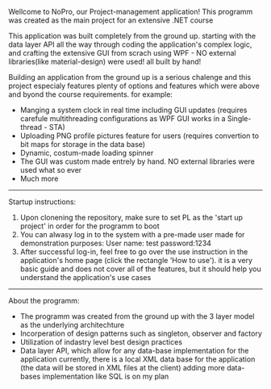 Wellcome to NoPro, our Project-management application!
This programm was created as the main project for an extensive .NET course

This application was built completely from the ground up. starting with the data layer API all the way through coding
the application's complex logic, and crafting the extensive GUI from scrach using WPF - NO external libraries(like material-design) were used! all built by hand!

Building an application from the ground up is a serious chalenge and this project especialy features plenty of
options and features which were above and byond the course requirements. for example: 
- Manging a system clock in real time including GUI updates (requires carefule multithreading configurations as WPF GUI works in a Single-thread - STA)
- Uploading PNG profile pictures feature for users (requires convertion to bit maps for storage in the data base)
- Dynamic, costum-made loading spinner
- The GUI was custom made entrely by hand. NO external libraries were used what so ever
- Much more
-----------------------------------------------------------------------------

Startup instructions:
1) Upon clonening the repository, make sure to set PL as the 'start up project' in order for the programm to boot
2) You can alwasy log in to the system with a pre-made user made for demonstration purposes:
    User name: test password:1234
3) After successful log-in, feel free to go over the use instruction in the application's home page (click the rectangle 'How to use').
   it is a very basic guide and does not cover all of the features, but it should help you understand the application's use cases
-----------------------------------------------------------------------------
About the programm:
- The programm was created from the ground up with the 3 layer model as the underlying architechture
- Incorperation of design patterns such as singleton, observer and factory
- Utilization of indastry level best design practices
- Data layer API, which allow for any data-base implementation for the application
  currently, there is a local XML data base for the application (the data will be stored in XML files at the client)
  adding more data-bases implementation like SQL is on my plan
